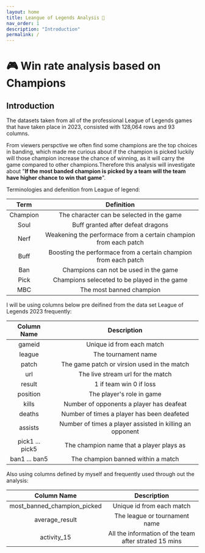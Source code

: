 ```yaml
---
layout: home
title: Leangue of Legends Analysis 🧐
nav_order: 1
description: "Introduction"
permalink: /
---
```


# 🎮 Win rate analysis based on Champions


## Introduction
The datasets taken from all of the professional League of Legends games that have taken place in 2023, consisted with 128,064 rows and 93 columns.

From viewers perspctive we often find some champions are the top choices in banding, which made me curious about if the champion is picked luckily will those champion increase the chance of winning, as it will carry the game compared to other champions.Therefore this analysis will investigate about "**If the most banded champion is picked by a team will the team have higher chance to win that game**". 

Terminologies and defenition from League of legend:

| Term | Definition |
|:-----------:|:-----------:|
| Champion | The character can be selected in the game|
| Soul | Buff granted after defeat dragons |
| Nerf | Weakening the performace from a certain champion from each patch  |
| Buff | Boosting the performace from a certain champion from each patch |
| Ban | Champions can not be used in the game |
| Pick | Champions seleceted to be played in the game |
| MBC | The most banned champion |

I will be using columns below pre deifined from the data set League of Legends 2023 frequently:

| Column Name | Description |
|:-----------:|:-----------:|
| gameid | Unique id from each match |
| league | The tournament name |
| patch | The game patch or virsion used in the match |
| url | The live stream url for the match |
| result | 1 if team win 0 if loss |
| position | The player's role in game |
| kills | Number of opponents a player has deafeat |
| deaths | Number of times a player has been deafeted |
| assists | Number of times a player assisted in killing an opponent |
| pick1 ... pick5 | The champion name that a player plays as |
| ban1 ... ban5| The champion banned within a match|

Also using columns defined by myself and frequently used through out the analysis:

| Column Name | Description |
|:-----------:|:-----------:|
| most_banned_champion_picked | Unique id from each match |
| average_result | The league or tournament name |
| activity_15 | All the information of the team after strated 15 mins|







